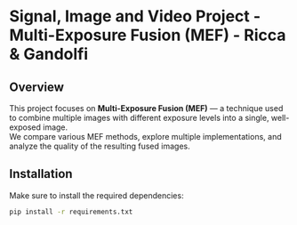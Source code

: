 # Signal, Image and Video Project - Multi-Exposure Fusion (MEF) - Ricca & Gandolfi

## Overview
This project focuses on **Multi-Exposure Fusion (MEF)** — a technique used to combine multiple images with different exposure levels into a single, well-exposed image.  
We compare various MEF methods, explore multiple implementations, and analyze the quality of the resulting fused images.

## Installation

Make sure to install the required dependencies:

```bash
pip install -r requirements.txt
```

